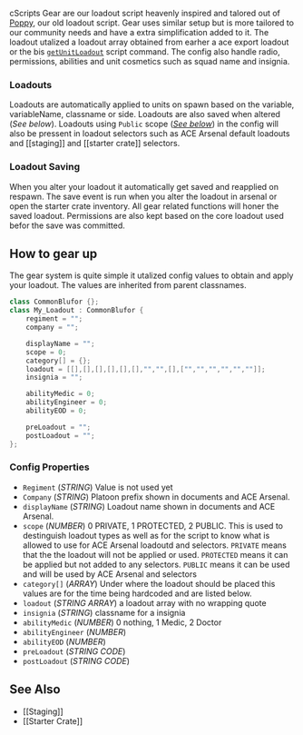 cScripts Gear are our loadout script heavenly inspired and talored out of [Poppy](https://github.com/BaerMitUmlaut/Poppy/), our old loadout script. Gear uses similar setup but is more tailored to our community needs and have a extra simplification added to it. The loadout utalized a loadout array obtained from earher a ace export loadout or the bis [`getUnitLoadout`](https://community.bistudio.com/wiki/getUnitLoadout) script command. The config also handle radio, permissions, abilities and unit cosmetics such as squad name and insignia.

### Loadouts
Loadouts are automatically applied to units on spawn based on the variable, variableName, classname or side. Loadouts are also saved when altered (*See below*). Loadouts using `Public` scope (*[See below](https://github.com/7Cav/cScripts/wiki/Gear#how-to-gear-up)*) in the config will also be pressent in loadout selectors such as ACE Arsenal default loadouts and [[staging]] and [[starter crate]] selectors.

### Loadout Saving
When you alter your loadout it automatically get saved and reapplied on respawn. The save event is run when you alter the loadout in arsenal or open the starter crate inventory. All gear related functions will honer the saved loadout. Permissions are also kept based on the core loadout used befor the save was committed.

## How to gear up
The gear system is quite simple it utalized config values to obtain and apply your loadout. The values are inherited from parent classnames.

```cpp
class CommonBlufor {};
class My_Loadout : CommonBlufor {
    regiment = "";
    company = "";

    displayName = "";
    scope = 0;
    category[] = {};
    loadout = [[],[],[],[],[],[],"","",[],["","","","","",""]];
    insignia = "";

    abilityMedic = 0;
    abilityEngineer = 0;
    abilityEOD = 0;

    preLoadout = "";
    postLoadout = "";
};
```
### Config Properties
- `Regiment` (*STRING*) Value is not used yet
- `Company` (*STRING*) Platoon prefix shown in documents and ACE Arsenal.
- `displayName` (*STRING*) Loadout name shown in documents and ACE Arsenal.
- `scope` (*NUMBER*) 0 PRIVATE, 1 PROTECTED, 2 PUBLIC. This is used to destinguish loadout types as well as for the script to know what is allowed to use for ACE Arsenal loadoutd and selectors. `PRIVATE` means that the the loadout will not be applied or used. `PROTECTED` means it can be applied but not added to any selectors. `PUBLIC` means it can be used and will be used by ACE Arsenal and selectors
- `category[]` (*ARRAY*) Under where the loadout should be placed this values are for the time being hardcoded and are listed below.
- `loadout` (*STRING ARRAY*) a loadout array with no wrapping quote
- `insignia` (*STRING*) classname for a insignia
- `abilityMedic` (*NUMBER*) 0 nothing, 1 Medic, 2 Doctor
- `abilityEngineer` (*NUMBER*)
- `abilityEOD` (*NUMBER*)
- `preLoadout` (*STRING CODE*)
- `postLoadout` (*STRING CODE*)

## See Also
- [[Staging]]
- [[Starter Crate]]
